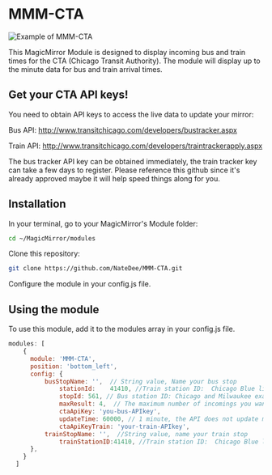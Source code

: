 # MMM-CTA

![Example of MMM-CTA](./example_picture_CTA.png)

This MagicMirror Module is designed to display incoming bus and train times for the CTA (Chicago Transit Authority).  The module will display up to the minute data for bus and train arrival times.

## Get your CTA API keys!

You need to obtain API keys to access the live data to update your mirror:

Bus API:  http://www.transitchicago.com/developers/bustracker.aspx

Train API:  http://www.transitchicago.com/developers/traintrackerapply.aspx

The bus tracker API key can be obtained immediately, the train tracker key can take a few days to register.  Please reference this github since it's already approved maybe it will help speed things along for you.

## Installation

In your terminal, go to your MagicMirror's Module folder:

```bash
cd ~/MagicMirror/modules
```
Clone this repository:
```bash
git clone https://github.com/NateDee/MMM-CTA.git
```
Configure the module in your config.js file.


## Using the module

To use this module, add it to the modules array in your config.js file.

```js
modules: [
    {
      module: 'MMM-CTA',
      position: 'bottom_left',
      config: {
          busStopName: '',  // String value, Name your bus stop
		      stationId: 	41410, //Train station ID:  Chicago Blue line example; http://www.transitchicago.com/developers/ttdocs/default.aspx#_Toc296199909
		      stopId: 561, // Bus station ID: Chicago and Milwaukee example; go to http://www.transitchicago.com/riding_cta/systemguide/default.aspx to find your stop ID
		      maxResult: 4,  // The maximum number of incomings you want to display for bus stops
		      ctaApiKey: 'you-bus-APIkey',
		      updateTime: 60000, // 1 minute, the API does not update much more often so going below this is unnecessary
		      ctaApiKeyTrain: 'your-train-APIkey',
          trainStopName: '',  //String value, name your train stop
		      trainStationID:41410, //Train station ID:  Chicago Blue line example; http://www.transitchicago.com/developers/ttdocs/default.aspx#_Toc296199909
	  },
    }
  ]
```

